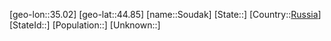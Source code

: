 ﻿---
location: [44.85,35.02]
type: City
tags:
- geo/City


SpocWebEntityId: 34388
isDeleted: false
confidential: public

---
[geo-lon::35.02]
[geo-lat::44.85]
[name::Soudak]
[State::]
[Country::[Russia](geo/Continent/Europe/Russia.md)]
[StateId::]
[Population::]
[Unknown::]

